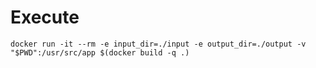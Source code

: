 # Execute

```shell
docker run -it --rm -e input_dir=./input -e output_dir=./output -v "$PWD":/usr/src/app $(docker build -q .)
```